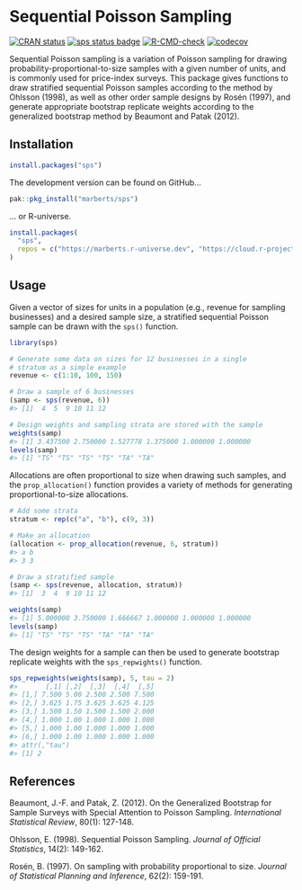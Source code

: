 Sequential Poisson Sampling
================

<!-- README.md is generated from README.Rmd. Please edit that file. -->

[![CRAN
status](https://www.r-pkg.org/badges/version/sps)](https://cran.r-project.org/package=sps)
[![sps status
badge](https://marberts.r-universe.dev/badges/sps)](https://marberts.r-universe.dev)
[![R-CMD-check](https://github.com/marberts/sps/workflows/R-CMD-check/badge.svg)](https://github.com/marberts/sps/actions)
[![codecov](https://codecov.io/gh/marberts/sps/branch/master/graph/badge.svg?token=5CPGWUF267)](https://app.codecov.io/gh/marberts/sps)

Sequential Poisson sampling is a variation of Poisson sampling for
drawing probability-proportional-to-size samples with a given number of
units, and is commonly used for price-index surveys. This package gives
functions to draw stratified sequential Poisson samples according to the
method by Ohlsson (1998), as well as other order sample designs by Rosén
(1997), and generate appropriate bootstrap replicate weights according
to the generalized bootstrap method by Beaumont and Patak (2012).

## Installation

``` r
install.packages("sps")
```

The development version can be found on GitHub…

``` r
pak::pkg_install("marberts/sps")
```

… or R-universe.

``` r
install.packages(
  "sps",
  repos = c("https://marberts.r-universe.dev", "https://cloud.r-project.org")
)
```

## Usage

Given a vector of sizes for units in a population (e.g., revenue for
sampling businesses) and a desired sample size, a stratified sequential
Poisson sample can be drawn with the `sps()` function.

``` r
library(sps)

# Generate some data on sizes for 12 businesses in a single 
# stratum as a simple example
revenue <- c(1:10, 100, 150)

# Draw a sample of 6 businesses
(samp <- sps(revenue, 6))
#> [1]  4  5  9 10 11 12

# Design weights and sampling strata are stored with the sample
weights(samp)
#> [1] 3.437500 2.750000 1.527778 1.375000 1.000000 1.000000
levels(samp)
#> [1] "TS" "TS" "TS" "TS" "TA" "TA"
```

Allocations are often proportional to size when drawing such samples,
and the `prop_allocation()` function provides a variety of methods for
generating proportional-to-size allocations.

``` r
# Add some strata
stratum <- rep(c("a", "b"), c(9, 3))

# Make an allocation
(allocation <- prop_allocation(revenue, 6, stratum))
#> a b 
#> 3 3

# Draw a stratified sample
(samp <- sps(revenue, allocation, stratum))
#> [1]  3  4  9 10 11 12

weights(samp)
#> [1] 5.000000 3.750000 1.666667 1.000000 1.000000 1.000000
levels(samp)
#> [1] "TS" "TS" "TS" "TA" "TA" "TA"
```

The design weights for a sample can then be used to generate bootstrap
replicate weights with the `sps_repwights()` function.

``` r
sps_repweights(weights(samp), 5, tau = 2)
#>       [,1] [,2]  [,3]  [,4]  [,5]
#> [1,] 7.500 5.00 2.500 2.500 7.500
#> [2,] 3.625 1.75 3.625 3.625 4.125
#> [3,] 1.500 1.50 1.500 1.500 2.000
#> [4,] 1.000 1.00 1.000 1.000 1.000
#> [5,] 1.000 1.00 1.000 1.000 1.000
#> [6,] 1.000 1.00 1.000 1.000 1.000
#> attr(,"tau")
#> [1] 2
```

## References

Beaumont, J.-F. and Patak, Z. (2012). On the Generalized Bootstrap for
Sample Surveys with Special Attention to Poisson Sampling.
*International Statistical Review*, 80(1): 127-148.

Ohlsson, E. (1998). Sequential Poisson Sampling. *Journal of Official
Statistics*, 14(2): 149-162.

Rosén, B. (1997). On sampling with probability proportional to size.
*Journal of Statistical Planning and Inference*, 62(2): 159-191.
